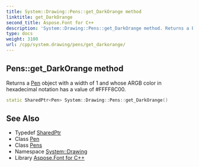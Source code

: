 ```yaml
---
title: System::Drawing::Pens::get_DarkOrange method
linktitle: get_DarkOrange
second_title: Aspose.Font for C++
description: 'System::Drawing::Pens::get_DarkOrange method. Returns a Pen object with a width of 1 and whose ARGB color in hexadecimal notation has a value of #FFFF8C00 in C++.'
type: docs
weight: 3100
url: /cpp/system.drawing/pens/get_darkorange/
---
```

## Pens::get_DarkOrange method


Returns a [Pen](../../pen/) object with a width of 1 and whose ARGB color in hexadecimal notation has a value of #FFFF8C00.

```cpp
static SharedPtr<Pen> System::Drawing::Pens::get_DarkOrange()
```

## See Also

* Typedef [SharedPtr](../../../system/sharedptr/)
* Class [Pen](../../pen/)
* Class [Pens](../)
* Namespace [System::Drawing](../../)
* Library [Aspose.Font for C++](../../../)
